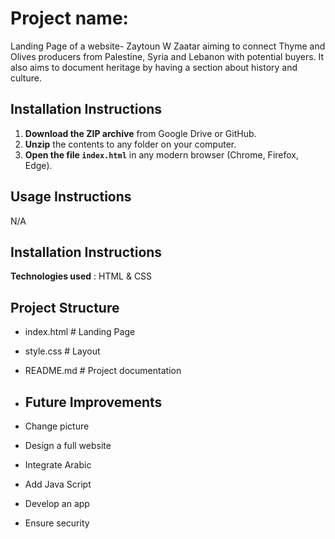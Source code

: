 # Project name: 
Landing Page  of a website- Zaytoun W Zaatar aiming to connect Thyme and Olives producers from Palestine, Syria and Lebanon with potential buyers. It also aims to document heritage by having a section about history and culture.

## Installation Instructions

1. **Download the ZIP archive** from Google Drive or GitHub.
2. **Unzip** the contents to any folder on your computer.
3. **Open the file `index.html`** in any modern browser (Chrome, Firefox, Edge).

## Usage Instructions
N/A


## Installation Instructions
**Technologies used** : HTML & CSS

## Project Structure
- index.html       # Landing Page
- style.css        # Layout
- README.md        # Project documentation

- ## Future Improvements

- Change picture
- Design a full website
- Integrate Arabic
- Add Java Script
- Develop an app
- Ensure security
